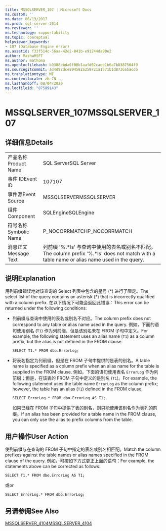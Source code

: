 ```yaml
---
title: MSSQLSERVER_107 | Microsoft Docs
ms.custom: ''
ms.date: 06/13/2017
ms.prod: sql-server-2014
ms.reviewer: ''
ms.technology: supportability
ms.topic: conceptual
helpviewer_keywords:
- 107 (Database Engine error)
ms.assetid: f33f514c-56aa-42e2-841b-e91244da90e2
author: MashaMSFT
ms.author: mathoma
ms.openlocfilehash: b9388bbda6f00b1aafd02caee1b6a7b8387564f9
ms.sourcegitcommit: ad4d92dce894592a259721a1571b1d8736abacdb
ms.translationtype: MT
ms.contentlocale: zh-CN
ms.lasthandoff: 08/04/2020
ms.locfileid: "87589143"
---
```

# <a name="mssqlserver_107"></a><span data-ttu-id="d97ad-102">MSSQLSERVER_107</span><span class="sxs-lookup"><span data-stu-id="d97ad-102">MSSQLSERVER_107</span></span>
    
## <a name="details"></a><span data-ttu-id="d97ad-103">详细信息</span><span class="sxs-lookup"><span data-stu-id="d97ad-103">Details</span></span>  
  
|||  
|-|-|  
|<span data-ttu-id="d97ad-104">产品名称</span><span class="sxs-lookup"><span data-stu-id="d97ad-104">Product Name</span></span>|<span data-ttu-id="d97ad-105">SQL Server</span><span class="sxs-lookup"><span data-stu-id="d97ad-105">SQL Server</span></span>|  
|<span data-ttu-id="d97ad-106">事件 ID</span><span class="sxs-lookup"><span data-stu-id="d97ad-106">Event ID</span></span>|<span data-ttu-id="d97ad-107">107</span><span class="sxs-lookup"><span data-stu-id="d97ad-107">107</span></span>|  
|<span data-ttu-id="d97ad-108">事件源</span><span class="sxs-lookup"><span data-stu-id="d97ad-108">Event Source</span></span>|<span data-ttu-id="d97ad-109">MSSQLSERVER</span><span class="sxs-lookup"><span data-stu-id="d97ad-109">MSSQLSERVER</span></span>|  
|<span data-ttu-id="d97ad-110">组件</span><span class="sxs-lookup"><span data-stu-id="d97ad-110">Component</span></span>|<span data-ttu-id="d97ad-111">SQLEngine</span><span class="sxs-lookup"><span data-stu-id="d97ad-111">SQLEngine</span></span>|  
|<span data-ttu-id="d97ad-112">符号名称</span><span class="sxs-lookup"><span data-stu-id="d97ad-112">Symbolic Name</span></span>|<span data-ttu-id="d97ad-113">P_NOCORRMATCH</span><span class="sxs-lookup"><span data-stu-id="d97ad-113">P_NOCORRMATCH</span></span>|  
|<span data-ttu-id="d97ad-114">消息正文</span><span class="sxs-lookup"><span data-stu-id="d97ad-114">Message Text</span></span>|<span data-ttu-id="d97ad-115">列前缀 '%.\*ls' 与查询中使用的表名或别名不匹配。</span><span class="sxs-lookup"><span data-stu-id="d97ad-115">The column prefix '%.\*ls' does not match with a table name or alias name used in the query.</span></span>|  
  
## <a name="explanation"></a><span data-ttu-id="d97ad-116">说明</span><span class="sxs-lookup"><span data-stu-id="d97ad-116">Explanation</span></span>  
 <span data-ttu-id="d97ad-117">用列前缀错误地对该查询的 Select 列表中包含的星号 (\*) 进行了限定。</span><span class="sxs-lookup"><span data-stu-id="d97ad-117">The select list of the query contains an asterisk (\*) that is incorrectly qualified with a column prefix.</span></span> <span data-ttu-id="d97ad-118">在以下情况下可能会返回此错误：</span><span class="sxs-lookup"><span data-stu-id="d97ad-118">This error can be returned under the following conditions:</span></span>  
  
-   <span data-ttu-id="d97ad-119">列前缀与查询中使用的表名或别名不对应。</span><span class="sxs-lookup"><span data-stu-id="d97ad-119">The column prefix does not correspond to any table or alias name used in the query.</span></span> <span data-ttu-id="d97ad-120">例如，下面的语句使用别名 (`T1`) 作为列前缀，但是该别名未在 FROM 子句中定义。</span><span class="sxs-lookup"><span data-stu-id="d97ad-120">For example, the following statement uses an alias name (`T1`) as a column prefix, but the alias is not defined in the FROM clause.</span></span>  
  
    ```  
    SELECT T1.* FROM dbo.ErrorLog;  
    ```  
  
-   <span data-ttu-id="d97ad-121">将表名指定为列前缀，但是在 FROM 子句中提供的是表的别名。</span><span class="sxs-lookup"><span data-stu-id="d97ad-121">A table name is specified as a column prefix when an alias name for the table is supplied in the FROM clause.</span></span> <span data-ttu-id="d97ad-122">例如，下面的语句使用表名 `ErrorLog` 作为列前缀；但是，在该表的 FROM 子句中定义的是别名 (`T1`)。</span><span class="sxs-lookup"><span data-stu-id="d97ad-122">For example, the following statement uses the table name `ErrorLog` as the column prefix; however, the table has an alias (`T1`) defined in the FROM clause.</span></span>  
  
    ```  
    SELECT ErrorLog.* FROM dbo.ErrorLog AS T1;  
    ```  
  
     <span data-ttu-id="d97ad-123">如果已经在 FROM 子句中提供了表的别名，则只能使用该别名作为表列的前缀。</span><span class="sxs-lookup"><span data-stu-id="d97ad-123">If an alias has been provided for a table name in the FROM clause, you can only use the alias to prefix columns from the table.</span></span>  
  
## <a name="user-action"></a><span data-ttu-id="d97ad-124">用户操作</span><span class="sxs-lookup"><span data-stu-id="d97ad-124">User Action</span></span>  
 <span data-ttu-id="d97ad-125">使列前缀与在查询的 FROM 子句中指定的表名或别名相匹配。</span><span class="sxs-lookup"><span data-stu-id="d97ad-125">Match the column prefixes against the table names or alias names specified in the FROM clause of the query.</span></span> <span data-ttu-id="d97ad-126">例如，可按如下方式更正上面的语句：</span><span class="sxs-lookup"><span data-stu-id="d97ad-126">For example, the statements above can be corrected as follows:</span></span>  
  
```  
SELECT T1.* FROM dbo.ErrorLog AS T1;  
```  
  
 <span data-ttu-id="d97ad-127">或</span><span class="sxs-lookup"><span data-stu-id="d97ad-127">or</span></span>  
  
```  
SELECT ErrorLog.* FROM dbo.ErrorLog;  
```  
  
## <a name="see-also"></a><span data-ttu-id="d97ad-128">另请参阅</span><span class="sxs-lookup"><span data-stu-id="d97ad-128">See Also</span></span>  
 [<span data-ttu-id="d97ad-129">MSSQLSERVER_4104</span><span class="sxs-lookup"><span data-stu-id="d97ad-129">MSSQLSERVER_4104</span></span>](mssqlserver-4104-database-engine-error.md)  
  
  
